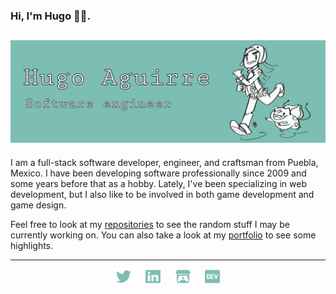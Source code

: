 ### Hi, I'm Hugo 🐱‍💻.
![image](img/banner.png)
---

I am a full-stack software developer, engineer, and craftsman from Puebla, Mexico. I have been developing software professionally since 2009 and some years before that as a hobby. Lately, I've been specializing in web development, but I also like to be involved in both game development and game design.

Feel free to look at my [repositories](https://github.com/bul-ikana?tab=repositories) to see the random stuff I may be currently working on. You can also take a look at my [portfolio](posts/portfolio.md) to see some highlights.

---

<div align="center">
	<a href="https://twitter.com/hugoagmtz"><img src="img/twitter.svg" width="24" height="24"></a>
	&nbsp;&nbsp;&nbsp;&nbsp;
	<a href="https://www.linkedin.com/in/hugoaguirre/"><img src="img/linkedin.svg" width="24" height="24"></a>
	&nbsp;&nbsp;&nbsp;&nbsp;
	<a href="https://bul-ikana.itch.io/"><img src="img/itchio.svg" width="24" height="24"></a>
	&nbsp;&nbsp;&nbsp;&nbsp;
	<a href="https://dev.to/bool"><img src="img/dev.svg" width="24" height="24"></a>
</div>